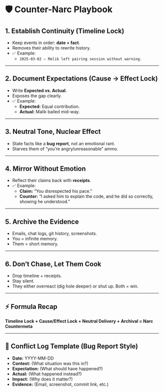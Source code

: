 # 🛡️ Counter-Narc Playbook

## 1. Establish Continuity (Timeline Lock)
- Keep events in order: **date + fact**.  
- Removes their ability to rewrite history.  
- ✅ Example:  
  - `2025-03-02 – Malik left pairing session without warning.`

---

## 2. Document Expectations (Cause → Effect Lock)
- Write **Expected vs. Actual**.  
- Exposes the gap clearly.  
- ✅ Example:  
  - **Expected:** Equal contribution.  
  - **Actual:** Malik bailed mid-way.

---

## 3. Neutral Tone, Nuclear Effect
- State facts like a **bug report**, not an emotional rant.  
- Starves them of “you’re angry/unreasonable” ammo.  

---

## 4. Mirror Without Emotion
- Reflect their claims back with **receipts**.  
- ✅ Example:  
  - **Claim:** “You disrespected his pace.”  
  - **Counter:** “I asked him to explain the code, and he did so correctly, showing he understood.”

---

## 5. Archive the Evidence
- Emails, chat logs, git history, screenshots.  
- You = infinite memory.  
- Them = short memory.

---

## 6. Don’t Chase, Let Them Cook
- Drop timeline + receipts.  
- Stay silent.  
- They either overreact (dig hole deeper) or shut up. Both = win.

---

## ⚡ Formula Recap
**Timeline Lock + Cause/Effect Lock + Neutral Delivery + Archival = Narc Countermeta**

---

## 📝 Conflict Log Template (Bug Report Style)

- **Date:** YYYY-MM-DD  
- **Context:** (What situation was this in?)  
- **Expectation:** (What should have happened?)  
- **Actual:** (What happened instead?)  
- **Impact:** (Why does it matter?)  
- **Evidence:** (Email, screenshot, commit link, etc.)
